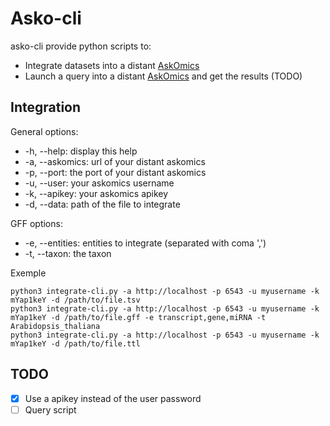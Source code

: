 Asko-cli
========

asko-cli provide python scripts to:

- Integrate datasets into a distant [AskOmics](https://github.com/askomics/askomics)
- Launch a query into a distant [AskOmics](https://github.com/askomics/askomics) and get the results (TODO)



Integration
-----------

General options:

- -h, --help: display this help
- -a, --askomics: url of your distant askomics
- -p, --port: the port of your distant askomics
- -u, --user: your askomics username
- -k, --apikey: your askomics apikey
- -d, --data: path of the file to integrate

GFF options:

- -e, --entities: entities to integrate (separated with coma ',')
- -t, --taxon: the taxon

Exemple

    python3 integrate-cli.py -a http://localhost -p 6543 -u myusername -k mYap1keY -d /path/to/file.tsv
    python3 integrate-cli.py -a http://localhost -p 6543 -u myusername -k mYap1keY -d /path/to/file.gff -e transcript,gene,miRNA -t Arabidopsis_thaliana
    python3 integrate-cli.py -a http://localhost -p 6543 -u myusername -k mYap1keY -d /path/to/file.ttl





TODO
----

- [x] Use a apikey instead of the user password
- [ ] Query script
